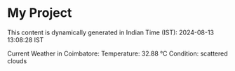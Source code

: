 # My Project

This content is dynamically generated in Indian Time (IST): 2024-08-13 13:08:28 IST


Current Weather in Coimbatore:
Temperature: 32.88 °C
Condition: scattered clouds
